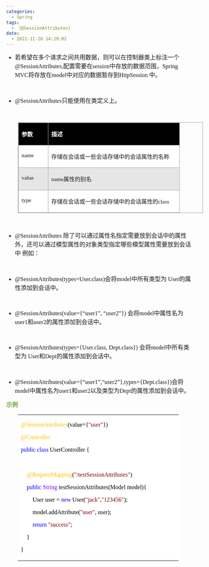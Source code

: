 ```yaml
---
categories:
  - Spring
tags:
  - ［@SessionAttributes］
date:
  - 2022-11-28 14:29:02
---
```


<ul style="list-style-type:disc">
    <li><span style="font-size:12.0pt"><span
                style="font-family:&quot;Microsoft YaHei UI&quot;">若希望在多个请求之间共用数据，则可以在控制器类上标注一个</span></span><span
            style="font-size:12.0pt"><span style="font-family:&quot;Comic Sans MS&quot;">
                @SessionAttributes,</span></span><span style="font-size:12.0pt"><span
                style="font-family:&quot;Microsoft YaHei UI&quot;">配置需要在</span></span><span
            style="font-size:12.0pt"><span style="font-family:&quot;Comic Sans MS&quot;">session</span></span><span
            style="font-size:12.0pt"><span
                style="font-family:&quot;Microsoft YaHei UI&quot;">中存放的数据范围，</span></span><span
            style="font-size:12.0pt"><span style="font-family:&quot;Comic Sans MS&quot;">Spring MVC</span></span><span
            style="font-size:12.0pt"><span style="font-family:&quot;Microsoft YaHei UI&quot;">将存放在</span></span><span
            style="font-size:12.0pt"><span style="font-family:&quot;Comic Sans MS&quot;">model</span></span><span
            style="font-size:12.0pt"><span
                style="font-family:&quot;Microsoft YaHei UI&quot;">中对应的数据暂存到</span></span><span
            style="font-size:12.0pt"><span style="font-family:&quot;Comic Sans MS&quot;">HttpSession </span></span><span
            style="font-size:12.0pt"><span style="font-family:&quot;Microsoft YaHei UI&quot;">中。</span></span></li>
</ul>
<p><span style="font-size:12.0pt"><span style="font-family:&quot;Microsoft YaHei UI&quot;">&nbsp;</span></span></p>
<ul style="list-style-type:disc">
    <li><span style="font-size:12.0pt"><span
                style="font-family:&quot;Comic Sans MS&quot;">@SessionAttributes</span></span><span
            style="font-size:12.0pt"><span style="font-family:&quot;Microsoft YaHei UI&quot;">只能使用在类定义上。</span></span>
    </li>
</ul>
<p><span style="font-size:12.0pt"><span style="font-family:&quot;Microsoft YaHei UI&quot;">&nbsp;</span></span></p>
<table summary="" cellspacing="0"
    style="border-collapse:collapse; border-color:#a3a3a3; border-style:solid; border-width:1px; margin-left:32px"
    class=" cke_show_border">
    <tbody>
        <tr>
            <td
                style="background-color:black; border-bottom:1px solid #a3a3a3; border-left:1px solid #a3a3a3; border-right:1px solid #a3a3a3; border-top:1px solid #a3a3a3; vertical-align:top; width:.6673in">
                <p><span style="font-size:11.5pt"><span style="font-family:&quot;Microsoft YaHei UI&quot;"><span
                                style="color:white"><strong>参数</strong></span></span></span></p>
            </td>
            <td
                style="background-color:black; border-bottom:1px solid #a3a3a3; border-left:1px solid #a3a3a3; border-right:1px solid #a3a3a3; border-top:1px solid #a3a3a3; vertical-align:top; width:3.4784in">
                <p><span style="font-size:11.5pt"><span style="font-family:&quot;Microsoft YaHei UI&quot;"><span
                                style="color:white"><strong>描述</strong></span></span></span></p>
            </td>
        </tr>
        <tr>
            <td
                style="background-color:white; border-bottom:1px solid #a3a3a3; border-left:1px solid #a3a3a3; border-right:1px solid #a3a3a3; border-top:1px solid #a3a3a3; vertical-align:top; width:.6673in">
                <p><span style="font-size:11.5pt"><span style="font-family:&quot;Comic Sans MS&quot;">name</span></span>
                </p>
            </td>
            <td
                style="background-color:white; border-bottom:1px solid #a3a3a3; border-left:1px solid #a3a3a3; border-right:1px solid #a3a3a3; border-top:1px solid #a3a3a3; vertical-align:top; width:3.5041in">
                <p><span style="font-size:11.5pt"><span
                            style="font-family:&quot;Microsoft YaHei UI&quot;">存储在会话或一些会话存储中的会话属性的名称</span></span></p>
            </td>
        </tr>
        <tr>
            <td
                style="background-color:#e7e6e6; border-bottom:1px solid #a3a3a3; border-left:1px solid #a3a3a3; border-right:1px solid #a3a3a3; border-top:1px solid #a3a3a3; vertical-align:top; width:.6673in">
                <p><span style="font-size:11.5pt"><span
                            style="font-family:&quot;Comic Sans MS&quot;">value</span></span></p>
            </td>
            <td
                style="background-color:#e7e6e6; border-bottom:1px solid #a3a3a3; border-left:1px solid #a3a3a3; border-right:1px solid #a3a3a3; border-top:1px solid #a3a3a3; vertical-align:top; width:3.4784in">
                <p><span style="font-size:11.5pt"><span style="font-family:&quot;Comic Sans MS&quot;">name</span><span
                            style="font-family:&quot;Microsoft YaHei UI&quot;">属性的别名</span></span></p>
            </td>
        </tr>
        <tr>
            <td
                style="background-color:white; border-bottom:1px solid #a3a3a3; border-left:1px solid #a3a3a3; border-right:1px solid #a3a3a3; border-top:1px solid #a3a3a3; vertical-align:top; width:.6673in">
                <p><span style="font-size:11.5pt"><span style="font-family:&quot;Comic Sans MS&quot;">type</span></span>
                </p>
            </td>
            <td
                style="background-color:white; border-bottom:1px solid #a3a3a3; border-left:1px solid #a3a3a3; border-right:1px solid #a3a3a3; border-top:1px solid #a3a3a3; vertical-align:top; width:3.5479in">
                <p><span style="font-size:11.5pt"><span
                            style="font-family:&quot;Microsoft YaHei UI&quot;">存储在会话或一些会话存储中的会话属性的</span><span
                            style="font-family:&quot;Comic Sans MS&quot;">class</span></span></p>
            </td>
        </tr>
    </tbody>
</table>
<p><span style="font-size:12.0pt"><span style="font-family:&quot;Microsoft YaHei UI&quot;">&nbsp;</span></span></p>
<ul style="list-style-type:disc">
    <li><span style="font-size:12.0pt"><span style="font-family:&quot;Comic Sans MS&quot;">@SessionAttributes
            </span></span><span style="font-size:12.0pt"><span
                style="font-family:&quot;Microsoft YaHei UI&quot;">除了可以通过属性名指定需要放到会话中的属性外，还可以通过模型属性的对象类型指定哪些模型属性需要放到会话中
                例如：</span></span></li>
</ul>
<p><span style="font-size:12.0pt"><span style="font-family:&quot;Comic Sans MS&quot;">&nbsp;</span></span></p>
<ul style="list-style-type:disc">
    <li><span style="font-size:12.0pt"><span
                style="font-family:&quot;Comic Sans MS&quot;">@SessionAttributes(types=User.class)</span></span><span
            style="font-size:12.0pt"><span style="font-family:&quot;Microsoft YaHei UI&quot;">会将</span></span><span
            style="font-size:12.0pt"><span style="font-family:&quot;Comic Sans MS&quot;">model</span></span><span
            style="font-size:12.0pt"><span style="font-family:&quot;Microsoft YaHei UI&quot;">中所有类型为</span></span><span
            style="font-size:12.0pt"><span style="font-family:&quot;Comic Sans MS&quot;"> User</span></span><span
            style="font-size:12.0pt"><span style="font-family:&quot;Microsoft YaHei UI&quot;">的属性添加到会话中。</span></span>
    </li>
</ul>
<p><span style="font-size:12.0pt"><span style="font-family:&quot;Microsoft YaHei UI&quot;"></span></span><br></p>
<ul style="list-style-type:disc">
    <li><span style="font-size:12.0pt"><span
                style="font-family:&quot;Comic Sans MS&quot;">@SessionAttributes(value={“user1”, “user2”})
            </span></span><span style="font-size:12.0pt"><span
                style="font-family:&quot;Microsoft YaHei UI&quot;">会将</span></span><span style="font-size:12.0pt"><span
                style="font-family:&quot;Comic Sans MS&quot;">model</span></span><span style="font-size:12.0pt"><span
                style="font-family:&quot;Microsoft YaHei UI&quot;">中属性名为</span></span><span
            style="font-size:12.0pt"><span style="font-family:&quot;Comic Sans MS&quot;">user1</span></span><span
            style="font-size:12.0pt"><span style="font-family:&quot;Microsoft YaHei UI&quot;">和</span></span><span
            style="font-size:12.0pt"><span style="font-family:&quot;Comic Sans MS&quot;">user2</span></span><span
            style="font-size:12.0pt"><span style="font-family:&quot;Microsoft YaHei UI&quot;">的属性添加到会话中。</span></span>
    </li>
</ul>
<p><span style="font-size:12.0pt"><span style="font-family:&quot;Microsoft YaHei UI&quot;"></span></span><br></p>
<ul style="list-style-type:disc">
    <li><span style="font-size:12.0pt"><span
                style="font-family:&quot;Comic Sans MS&quot;">@SessionAttributes(types={User.class, Dept.class})
            </span></span><span style="font-size:12.0pt"><span
                style="font-family:&quot;Microsoft YaHei UI&quot;">会将</span></span><span style="font-size:12.0pt"><span
                style="font-family:&quot;Comic Sans MS&quot;">model</span></span><span style="font-size:12.0pt"><span
                style="font-family:&quot;Microsoft YaHei UI&quot;">中所有类型为</span></span><span
            style="font-size:12.0pt"><span style="font-family:&quot;Comic Sans MS&quot;"> User</span></span><span
            style="font-size:12.0pt"><span style="font-family:&quot;Microsoft YaHei UI&quot;">和</span></span><span
            style="font-size:12.0pt"><span style="font-family:&quot;Comic Sans MS&quot;">Dept</span></span><span
            style="font-size:12.0pt"><span style="font-family:&quot;Microsoft YaHei UI&quot;">的属性添加到会话中。</span></span>
    </li>
</ul>
<p><span style="font-size:12.0pt"><span style="font-family:&quot;Microsoft YaHei UI&quot;">​​​​​​​</span></span><br></p>
<ul style="list-style-type:disc">
    <li><span style="font-size:12.0pt"><span
                style="font-family:&quot;Comic Sans MS&quot;">@SessionAttributes(value={“user1”,“user2”},types={Dept.class})</span></span><span
            style="font-size:12.0pt"><span style="font-family:&quot;Microsoft YaHei UI&quot;">会将</span></span><span
            style="font-size:12.0pt"><span style="font-family:&quot;Comic Sans MS&quot;">model</span></span><span
            style="font-size:12.0pt"><span style="font-family:&quot;Microsoft YaHei UI&quot;">中属性名为</span></span><span
            style="font-size:12.0pt"><span style="font-family:&quot;Comic Sans MS&quot;">user1</span></span><span
            style="font-size:12.0pt"><span style="font-family:&quot;Microsoft YaHei UI&quot;">和</span></span><span
            style="font-size:12.0pt"><span style="font-family:&quot;Comic Sans MS&quot;">user2</span></span><span
            style="font-size:12.0pt"><span style="font-family:&quot;Microsoft YaHei UI&quot;">以及类型为</span></span><span
            style="font-size:12.0pt"><span style="font-family:&quot;Comic Sans MS&quot;">Dept</span></span><span
            style="font-size:12.0pt"><span style="font-family:&quot;Microsoft YaHei UI&quot;">的属性添加到会话中。</span></span>
    </li>
</ul>
<p><span style="font-size:12.0pt"><span style="font-family:&quot;Microsoft YaHei UI&quot;"><span
                style="color:#70ad47"><strong>示例</strong></span></span></span></p>
<table summary="" cellspacing="0"
    style="border-collapse:collapse; border-color:#a3a3a3; border-style:solid; border-width:0px; margin-left:32px"
    class=" cke_show_border">
    <tbody>
        <tr>
            <td
                style="background-color:white; border-bottom:0px; border-left:0px; border-right:0px; border-top:0px; vertical-align:top; width:4.3986in">
                <p><span style="font-size:12.0pt"><span style="font-family:&quot;Comic Sans MS&quot;"><span
                                style="color:#ffc000">@SessionAttributes</span><span
                                style="color:black">(value={</span><span style="color:maroon">"user"</span><span
                                style="color:black">})</span></span></span></p>
                <p><span style="font-size:12.0pt"><span style="font-family:&quot;Comic Sans MS&quot;"><span
                                style="color:#ffc000">@Controller</span></span></span></p>
                <p><span style="font-size:12.0pt"><span style="font-family:&quot;Comic Sans MS&quot;"><span
                                style="color:blue">public</span>&nbsp;<span style="color:blue">class</span><span
                                style="color:black">&nbsp;UserController&nbsp;{</span></span></span></p>
                <p><span style="font-size:12.0pt"><span
                            style="font-family:&quot;Microsoft YaHei&quot;">&nbsp;</span></span></p>
                <p><span style="font-size:12.0pt"><span
                            style="font-family:&quot;Comic Sans MS&quot;">&nbsp;&nbsp;&nbsp;&nbsp;<span
                                style="color:#ffc000">@RequestMapping</span><span style="color:black">(</span><span
                                style="color:maroon">"/testSessionAttributes"</span><span
                                style="color:black">)</span></span></span></p>
                <p><span style="font-size:12.0pt"><span
                            style="font-family:&quot;Comic Sans MS&quot;">&nbsp;&nbsp;&nbsp;&nbsp;<span
                                style="color:blue">public</span>&nbsp;<span style="color:#8000ff">String</span><span
                                style="color:black">&nbsp;testSessionAttributes(Model&nbsp;model){</span></span></span>
                </p>
                <p><span style="font-size:12.0pt"><span style="font-family:&quot;Comic Sans MS&quot;"><span
                                style="color:black">&nbsp;&nbsp;&nbsp;&nbsp;&nbsp;&nbsp;&nbsp;&nbsp;User&nbsp;user&nbsp;=&nbsp;</span><span
                                style="color:blue">new</span><span style="color:black">&nbsp;User(</span><span
                                style="color:maroon">"jack"</span><span style="color:black">,</span><span
                                style="color:maroon">"123456"</span><span style="color:black">);</span></span></span>
                </p>
                <p><span style="font-size:12.0pt"><span style="font-family:&quot;Comic Sans MS&quot;"><span
                                style="color:black">&nbsp;&nbsp;&nbsp;&nbsp;&nbsp;&nbsp;&nbsp;&nbsp;model.addAttribute(</span><span
                                style="color:maroon">"user"</span><span
                                style="color:black">,&nbsp;user);</span></span></span></p>
                <p><span style="font-size:12.0pt"><span
                            style="font-family:&quot;Comic Sans MS&quot;">&nbsp;&nbsp;&nbsp;&nbsp;&nbsp;&nbsp;&nbsp;&nbsp;<span
                                style="color:blue">return</span>&nbsp;<span style="color:maroon">"success"</span><span
                                style="color:black">;</span></span></span></p>
                <p><span style="font-size:12.0pt"><span style="font-family:&quot;Comic Sans MS&quot;"><span
                                style="color:black">&nbsp;&nbsp;&nbsp;&nbsp;}</span></span></span></p>
                <p><span style="font-size:12.0pt"><span style="font-family:&quot;Comic Sans MS&quot;"><span
                                style="color:black">}</span></span></span></p>
            </td>
        </tr>
    </tbody>
</table>
<p><span style="font-size:12.0pt"><span style="font-family:&quot;Microsoft YaHei UI&quot;"><span
                style="color:#70ad47">&nbsp;</span></span></span></p>
